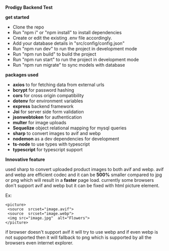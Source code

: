 **Prodigy Backend Test**

**get started**

 - Clone the repo
 - Run "npm i" or  "npm install" to install dependencies
 - Create or edit the existing .env file accordingly.
 - Add your database details in "src/config/config.json"
 - Run "npm run dev" to run the project in development mode
 - Run "npm run build" to build the project
 - Run "npm run start" to run the project in development mode
 - Run "npm run migrate" to sync models with database

**packages used**

 - **axios** to for fetching data from external urls
 - **bcrypt** for password hashing
 - **cors** for cross origin compatibility
 - **dotenv** for environment variables
 - **express**  backend framework 
 - **Joi** for server side form validation
 - **jsonwebtoken** for authentication
 - **multer** for image uploads
 - **Sequelize** object relational mapping for mysql queries
 - **sharp**  to convert images to avif and webp
 - **nodemon** as a dev dependencies for development
 - **ts-node** to use types with typescript
 - **typescript** for typescript support
 
**Innovative feature**

used sharp to convert uploaded product images to both avif and webp.
avif and webp are efficient codec and it can be **500%** smaller compared to jpg or png which will result in a **faster** page load. currently some browsers don't support avif and webp but it can be fixed with html picture element.

Ex:

    <picture>  
     <source  srcset="image.avif">  
     <source  srcset="image.webp">  
     <img src="image.jpg"  alt="Flowers">  
    </picture>


if browser doesn't support avif it will try to use webp and if even webp is not supported then it will fallback to png which is supported by all the browsers even internet explorer.
